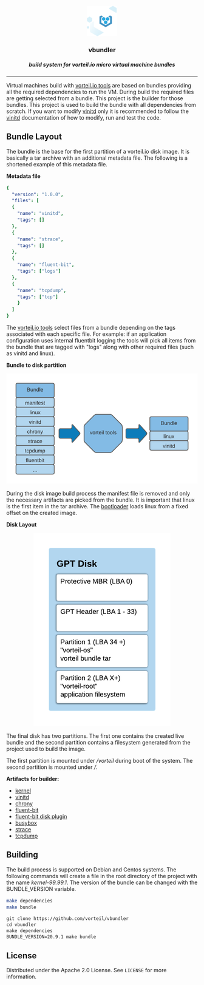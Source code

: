 <br />
<p align="center">
  <a href="https://github.com/vorteil/vbundler">
    <img src="assets/vlogo.png" alt="Logo" width="80" height="80">
  </a>
  <h3 align="center">vbundler</h3>
  <h5 align="center">build system for vorteil.io micro virtual machine bundles</h5>
</p>

<hr/>

Virtual machines build with [vorteil.io tools](https://github.com/vorteil/vorteil) are based on bundles providing all the required dependencies to run the VM. During build the required files are getting selected from a bundle. This project is the builder for those bundles. This project is used to build the bundle with all dependencies from scratch. If you want to modify [vinitd](https://github.com/vorteil/vinitd) only it is recommended to follow the [vinitd](https://github.com/vorteil/vinitd) documentation of how to modify, run and test the code.

## Bundle Layout

The bundle is the base for the first partition of a vorteil.io disk image. It is basically a tar archive with an additional metadata file. The following is a shortened example of this metadata file.

**Metadata file**
```yaml
{
  "version": "1.0.0",
  "files": [
  {
    "name": "vinitd",
    "tags": []
  },
  {
    "name": "strace",
    "tags": []
  },
  {
    "name": "fluent-bit",
    "tags": ["logs"]
  },
  {
    "name": "tcpdump",
    "tags": ["tcp"]
    }
  ]
}
```

The [vorteil.io tools](https://github.com/vorteil/vorteil) select files from a bundle depending on the tags associated with each specific file. For example: if an application configuration uses internal fluentbit logging the tools will pick all items from the bundle that are tagged with "logs" along with other required files (such as vinitd and linux).

**Bundle to disk partition**
<p align="center">
    <img src="assets/vbundle.png" alt="bundle">
</p>

During the disk image build process the manifest file is removed and only the necessary artifacts are picked from the bundle. It is important that linux is the first item in the tar archive. The [bootloader](https://github.com/vorteil/linux-bootloader) loads linux from a fixed offset on the created image.

**Disk Layout**
<p align="center">
    <img src="assets/vdisk.png" alt="bundle">
</p>

The final disk has two partitions. The first one contains the created live bundle and the second partition contains a filesystem generated from the project used to build the image.

The first partition is mounted under _/vorteil_ during boot of the system. The second partition is mounted under _/_.

**Artifacts for builder:**

- [kernel](https://github.com/vorteil/vlinux)
- [vinitd](https://github.com/vorteil/vinitd)
- [chrony](https://chrony.tuxfamily.org/)
- [fluent-bit](https://github.com/fluent/fluent-bit)
- [fluent-bit disk plugin](https://github.com/vorteil/fluent-bit-disk)
- [busybox](https://busybox.net/)
- [strace](https://github.com/vorteil/strace)
- [tcpdump](https://github.com/vorteil/tcpdump)

## Building

The build process is supported on Debian and Centos systems. The following commands will create a file in the root directory of the project with the name _kernel-99.99.1_. The version of the bundle can be changed with the BUNDLE_VERSION variable.

```sh
make dependencies
make bundle
```

```
git clone https://github.com/vorteil/vbundler
cd vbundler
make dependencies
BUNDLE_VERSION=20.9.1 make bundle
```

## License

Distributed under the Apache 2.0 License. See `LICENSE` for more information.
